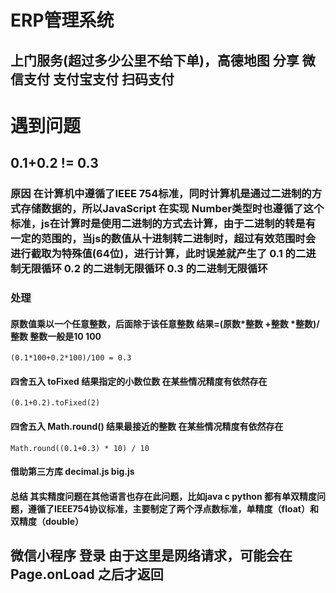 <!-- ERP -->

# ERP管理系统
## 上门服务(超过多少公里不给下单)，高德地图 分享 微信支付 支付宝支付 扫码支付   







# 遇到问题 


## 0.1+0.2 != 0.3
### 原因 在计算机中遵循了IEEE 754标准，同时计算机是通过二进制的方式存储数据的，所以JavaScript 在实现 Number类型时也遵循了这个标准，js在计算时是使用二进制的方式去计算，由于二进制的转是有一定的范围的，当js的数值从十进制转二进制时，超过有效范围时会进行截取为特殊值(64位)，进行计算，此时误差就产生了   0.1 的二进制无限循环  0.2 的二进制无限循环   0.3 的二进制无限循环

### 处理
#### 原数值乘以一个任意整数，后面除于该任意整数  结果=(原数*整数 +整数 *整数)/整数   整数一般是10   100    
```
(0.1*100+0.2*100)/100 = 0.3
```
#### 四舍五入 toFixed 结果指定的小数位数  在某些情况精度有依然存在
```
(0.1+0.2).toFixed(2)
```
#### 四舍五入 Math.round() 结果最接近的整数  在某些情况精度有依然存在
```
Math.round((0.1+0.3) * 10) / 10
```

#### 借助第三方库      decimal.js    big.js

#### 总结 其实精度问题在其他语言也存在此问题，比如java c python 都有单双精度问题，遵循了IEEE754协议标准，主要制定了两个浮点数标准，单精度（float）和双精度（double）


## 微信小程序 登录 由于这里是网络请求，可能会在 Page.onLoad 之后才返回

